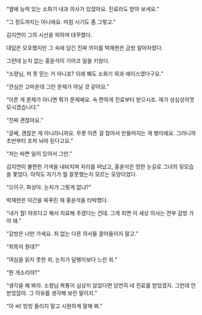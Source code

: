“옆에 능력 있는 소화기 내과 의사가 있잖아요. 진료라도 받아 보세요.”

“그 정도까지는 아니에요. 마침 시기도 좀 그렇고.”

김지연이 그의 시선을 피하며 대꾸했다.

대답은 모호했지만 그 속에 담긴 진짜 의미를 박재현은 금방 알아차렸다.

그런데 눈치 없는 홍윤석이 기어코 일을 키웠다.

“소령님, 저 못 믿는 거 아니죠? 이래 봬도 소화기 외과 에이스였다구요.”

“관심은 고마운데 그런 문제가 아닐 것 같아요.”

“아픈 게 문제가 아니면 뭐가 문제예요. 속 편하게 진료부터 받으시죠. 제가 성심성의껏 모시겠습니다.”

“진짜 괜찮아요.”

“글쎄, 괜찮은 게 아니라니까요. 무릇 아픈 걸 참아서 만들어지는 게 병이에요. 그러니까 초반부터 조져 놔야 된다고요.”

“저는 바쁜 일이 있어서 그만.”

김지연이 불편한 기색을 내비치며 자리를 떠났고, 홍윤석은 멍한 눈길로 그녀의 뒷모습을 쫓았다. 아직도 자기가 뭘 잘못했는지 모르는 모양이었다.

“으이구, 화상아. 눈치가 그렇게 없냐?”

박재현은 미간을 찌푸린 채 홍윤석을 타박했다.

“내가 뭘! 아프다고 해서 치료해 주겠다는 건데. 그게 죄면 이 세상 의사는 전부 감방 가야 돼.”

“감방은 너만 가세요. 죄 없는 다른 의사들 끌어들이지 말고.”

“죄목이 뭔데?”

“여심을 읽지 못한 죄, 눈치가 달팽이보다 느린 죄.”

“뭔 개소리야?”

“생각을 해 봐라. 소령님 복통이 심상치 않았다면 당연히 네 진료를 받았겠지. 그런데 안 받았잖아. 그 이유를 생각해 보란 말이지.”

“아 씨! 빙빙 돌리지 말고 시원하게 말해 봐.”